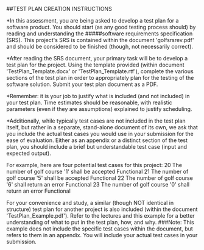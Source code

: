 
##TEST PLAN CREATION INSTRUCTIONS

*In this assessment, you are being asked to develop a test plan for a software product. 
You should start (as any good testing process should) by reading and understanding the #####software requirements specification (SRS).
This project's SRS is contained within the document 'golfsrsrev.pdf' and should be considered to be finished (though, not necessarily correct).

*After reading the SRS document, your primary task will be to develop a test plan for the project.
Using the template provided (within document 'TestPlan_Template.docx' or 'TestPlan_Template.rtf'), 
complete the various sections of the test plan in order to appropriately plan for the testing of the software solution. 
Submit your test plan document as a PDF.

*Remember: it is your job to justify what is included (and not included) in your test plan.
Time estimates should be reasonable, with realistic parameters (even if they are assumptions) explained to justify scheduling. 

*Additionally, while typically test cases are not included in the test plan itself, but rather in a separate, 
stand-alone document of its own, we ask that you include the actual test cases you would use in your submission for the ease of evaluation. 
Either as an appendix or a distinct section of the test plan, you should include a brief but understandable test case (input and expected output).

For example, here are four potential test cases for this project:
20	The number of golf course '1' shall be accepted	Functional
21	The number of golf course '5' shall be accepted 	Functional
22	The number of golf course '6' shall return an error	Functional
23	The number of golf course '0' shall return an error	Functional


For your convenience and study, a similar (though NOT identical in structure) test plan for another project is also included (within the document 'TestPlan_Example.pdf'). 
Refer to the lectures and this example for a better understanding of what to put in the test plan, how, and why. 
###Note: This example does not include the specific test cases within the document, but refers to them in an appendix. You will include your actual test cases in your submission.
